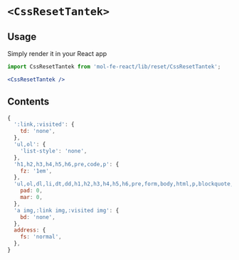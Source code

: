 # `<CssResetTantek>`

## Usage

Simply render it in your React app

```jsx
import CssResetTantek from 'mol-fe-react/lib/reset/CssResetTantek';

<CssResetTantek />
```

## Contents

```js
{
  ':link,:visited': {
    td: 'none',
  },
  'ul,ol': {
    'list-style': 'none',
  },
  'h1,h2,h3,h4,h5,h6,pre,code,p': {
    fz: '1em',
  },
  'ul,ol,dl,li,dt,dd,h1,h2,h3,h4,h5,h6,pre,form,body,html,p,blockquote,fieldset,input': {
    pad: 0,
    mar: 0,
  },
  'a img,:link img,:visited img': {
    bd: 'none',
  },
  address: {
    fs: 'normal',
  },
}
```
